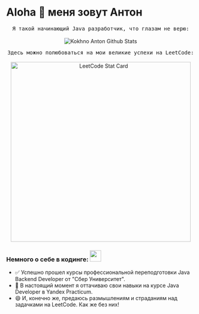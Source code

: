 # Aloha :wave: меня зовут Антон

<p align="center">
  <samp>
Я такой начинающий Java разработчик, что глазам не верю:
  </samp>
  <br/>
  <br/>
  <img src="https://github-readme-stats.vercel.app/api?username=lap-lik&show_icons=true&theme=dark" alt="Kokhno Anton Github Stats"></img>
</p>
<p align="center">
<samp>
Здесь можно полюбоваться на мои великие успехи на LeetCode:
  </samp>
  <br/>
  <br/>
  <a href="https://github.com/KnlnKS/leetcode-stats">
  <img alt="LeetCode Stat Card" src="https://leetcode-stats-six.vercel.app/?username=lap-lik&theme=dark" width="480"/>
</a>
</p>

### Немного о себе в кодинге: <img src="https://media.giphy.com/media/WUlplcMpOCEmTGBtBW/giphy.gif" width="30px">

- ✅ Успешно прошел курсы профессиональной переподготовки Java Backend Developer от "Сбер Университет".
- 🌱 В настоящий момент я оттачиваю свои навыки на курсе Java Developer в Yandex Practicum.
- 😄 И, конечно же, предаюсь размышлениям и страданиям над задачками на LeetCode. Как же без них!
  

<!-- Eng

# Aloha :wave: I'm Kokhno Anton and I am a beginner Java developer.

<p align="center">
  <samp>

  </samp>
  <br/>
  <br/>
  <img src="https://github-readme-stats.vercel.app/api?username=lap-lik&show_icons=true&theme=dark" alt="Kokhno Anton Github Stats"></img>
</p>
<p align="center">
<samp>
Here you can see the LeetCode Stats:
  </samp>
  <br/>
  <a href="https://github.com/KnlnKS/leetcode-stats">
  <img alt="LeetCode Stat Card" src="https://leetcode-stats-six.vercel.app/?username=lap-lik&theme=dark" width="480"/>
</a>
</p>

### About Me 👦

- ⚡ I have recently completed a professional retraining course in the specialty of Java Backend Developer at Sber University.
- 🌱 I’m currently improving my skills in the Java Developer course at Yandex Practicum.
- 😄 And I'm racking my brain over the problems on LeetCode. 
-->
